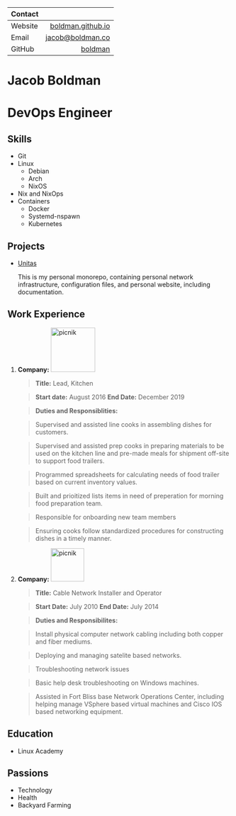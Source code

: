 
| Contact  |                                             |
| -------- | ------------------------------------------: |
| Website  | [boldman.github.io](boldman.github.io)      |
| Email    | [jacob@boldman.co](mailto:jacob@boldman.co) |
| GitHub   | [boldman](https://github.com/boldman)       |

Jacob Boldman
==============

DevOps Engineer
===============

Skills
--------
* Git
* Linux
    * Debian
    * Arch
    * NixOS
* Nix and NixOps
* Containers
    * Docker
    * Systemd-nspawn
    * Kubernetes



Projects
-----------

* [Unitas](https://github.com/boldman/unitas)

    This is my personal monorepo, containing personal network infrastructure, configuration files, and personal website, including documentation.


Work Experience
----------------

1. **Company:** <img width="100" alt="picnik" src="https://cdn.shopify.com/s/files/1/1800/6097/t/23/assets/logo.png?3269">
  

   > **Title:** Lead, Kitchen
   
   > **Start date:** August 2016 **End Date:** December 2019
   
   > **Duties and Responsiblities:**
   
   > Supervised and assisted line cooks in assembling dishes for customers.
   
   > Supervised and assisted prep cooks in preparing materials to be used on the kitchen line and pre-made meals for shipment off-site to support food trailers.
   
   > Programmed spreadsheets for calculating needs of food trailer based on current inventory values.
   
   > Built and prioitized lists items in need of preperation for morning food preparation team.
   
   > Responsible for onboarding new team members
   
   > Ensuring cooks follow standardized procedures for constructing dishes in a timely manner.
   
   
2. **Company:** <img width="75" alt="picnik" src="https://external-content.duckduckgo.com/iu/?u=https%3A%2F%2Fwww.freeiconspng.com%2Fuploads%2Fus-military-service-star-logo-14.jpg&f=1&nofb=1">

    > **Title:** Cable Network Installer and Operator
    
    > **Start Date:** July 2010  **End Date:** July 2014
    
    > **Duties and Responsibilites:**
    
    > Install physical computer network cabling including both copper and fiber mediums.
    
    > Deploying and managing satelite based networks.
    
    > Troubleshooting network issues
    
    > Basic help desk troubleshooting on Windows machines.
    
    > Assisted in Fort Bliss base Network Operations Center, including helping manage VSphere based virtual machines and Cisco IOS based networking equipment.


Education
-----------
* Linux Academy


Passions
---------
 - Technology
 - Health
 - Backyard Farming
